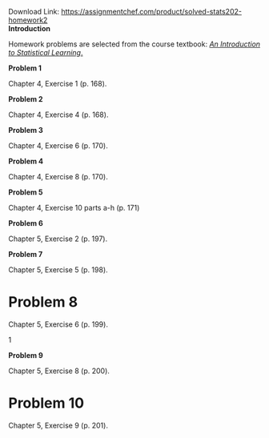 Download Link: https://assignmentchef.com/product/solved-stats202-homework2
<br>
<strong>Introduction</strong>

Homework problems are selected from the course textbook: <a href="http://www-bcf.usc.edu/~gareth/ISL/"><em>An Introduction to Statistical Learning</em></a><a href="http://www-bcf.usc.edu/~gareth/ISL/">.</a>

<strong>Problem 1       </strong>

Chapter 4, Exercise 1 (p. 168).

<strong>Problem 2  </strong>

Chapter 4, Exercise 4 (p. 168).

<strong>Problem 3        </strong>

Chapter 4, Exercise 6 (p. 170).

<strong>Problem 4        </strong>

Chapter 4, Exercise 8 (p. 170).

<strong>Problem 5       </strong>

Chapter 4, Exercise 10 parts a-h (p. 171)

<strong>Problem 6     </strong>

Chapter 5, Exercise 2 (p. 197).

<strong>Problem 7      </strong>

Chapter 5, Exercise 5 (p. 198).

<h1>Problem 8</h1>

Chapter 5, Exercise 6 (p. 199).

1

<strong>Problem 9       </strong>

Chapter 5, Exercise 8 (p. 200).

<h1>Problem 10</h1>

Chapter 5, Exercise 9 (p. 201).